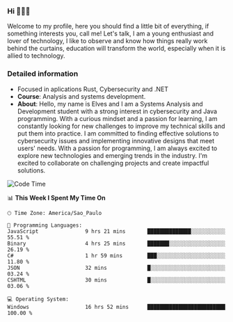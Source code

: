 


### Hi 🙋🏽‍♂️

Welcome to my profile, here you should find a little bit of everything, if something interests you, call me! Let's talk,
I am a young enthusiast and lover of technology, I like to observe and know how things really work behind the curtains, 
education will transform the world, especially when it is allied to technology.

### Detailed information
* Focused in aplications Rust, Cybersecurity and .NET
* **Course**: Analysis and systems development.
* **About**: Hello, my name is Elves and I am a Systems Analysis and Development student with a strong interest in cybersecurity and Java programming. With a curious mindset and a passion for learning, I am constantly looking for new challenges to improve my technical skills and put them into practice. I am committed to finding effective solutions to cybersecurity issues and implementing innovative designs that meet users' needs. With a passion for programming, I am always excited to explore new technologies and emerging trends in the industry. I'm excited to collaborate on challenging projects and create impactful solutions.

<!--START_SECTION:waka-->
![Code Time](http://img.shields.io/badge/Code%20Time-245%20hrs%2053%20mins-blue)

📊 **This Week I Spent My Time On** 

```text
🕑︎ Time Zone: America/Sao_Paulo

💬 Programming Languages: 
JavaScript               9 hrs 21 mins       ██████████████░░░░░░░░░░░   55.51 % 
Binary                   4 hrs 25 mins       ███████░░░░░░░░░░░░░░░░░░   26.19 % 
C#                       1 hr 59 mins        ███░░░░░░░░░░░░░░░░░░░░░░   11.80 % 
JSON                     32 mins             █░░░░░░░░░░░░░░░░░░░░░░░░   03.24 % 
CSHTML                   30 mins             █░░░░░░░░░░░░░░░░░░░░░░░░   03.06 % 

💻 Operating System: 
Windows                  16 hrs 52 mins      █████████████████████████   100.00 % 
```


<!--END_SECTION:waka-->


